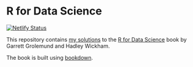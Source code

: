 # R for Data Science

[![Netlify Status](https://api.netlify.com/api/v1/badges/67970271-3882-48e9-bcce-96f2cee4dc15/deploy-status)](https://app.netlify.com/sites/r4ds-mpc-solutions/deploys)

This repository contains [my solutions](https://r4ds-mpc-solutions.netlify.com) to the [R for Data Science](http://r4ds.had.co.nz)
book by Garrett Grolemund and Hadley Wickham.

The book is built using [bookdown](https://github.com/rstudio/bookdown).
